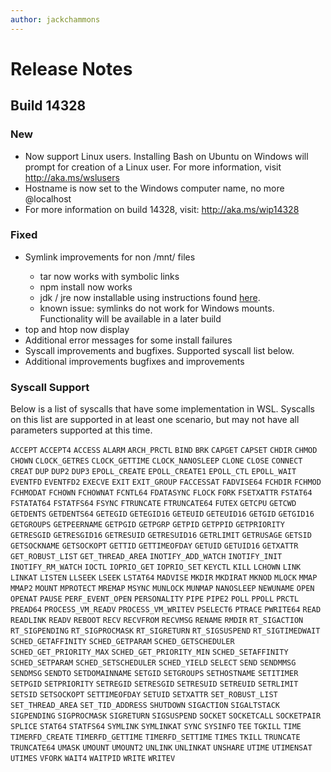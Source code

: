 ```yaml
---
author: jackchammons
---
```


# Release Notes

## Build 14328
### New
* Now support Linux users.  Installing Bash on Ubuntu on Windows will prompt for creation of a Linux user.  For more information, visit http://aka.ms/wslusers
* Hostname is now set to the Windows computer name, no more @localhost
* For more information on build 14328, visit: http://aka.ms/wip14328

### Fixed
* Symlink improvements for non /mnt/<drive> files
    * tar now works with symbolic links
    * npm install now works
    * jdk / jre now installable using instructions found [here](http://xubuntugeek.blogspot.com/2012/09/how-to-install-oracle-jdk-7-manually-in.html).
    * known issue: symlinks do not work for Windows mounts.  Functionality will be available in a later build
* top and htop now display
* Additional error messages for some install failures
* Syscall improvements and bugfixes.  Supported syscall list below.
* Additional improvements bugfixes and improvements

### Syscall Support
Below is a list of syscalls that have some implementation in WSL.  Syscalls on this list are supported in at least one scenario, but may not have all parameters supported at this time.

`ACCEPT`
`ACCEPT4`
`ACCESS`
`ALARM` 
`ARCH_PRCTL` 
`BIND` 
`BRK` 
`CAPGET` 
`CAPSET` 
`CHDIR` 
`CHMOD` 
`CHOWN` 
`CLOCK_GETRES` 
`CLOCK_GETTIME` 
`CLOCK_NANOSLEEP` 
`CLONE` 
`CLOSE` 
`CONNECT` 
`CREAT` 
`DUP` 
`DUP2` 
`DUP3` 
`EPOLL_CREATE` 
`EPOLL_CREATE1` 
`EPOLL_CTL` 
`EPOLL_WAIT` 
`EVENTFD` 
`EVENTFD2` 
`EXECVE` 
`EXIT` 
`EXIT_GROUP` 
`FACCESSAT` 
`FADVISE64` 
`FCHDIR` 
`FCHMOD` 
`FCHMODAT` 
`FCHOWN` 
`FCHOWNAT` 
`FCNTL64` 
`FDATASYNC` 
`FLOCK` 
`FORK` 
`FSETXATTR` 
`FSTAT64` 
`FSTATAT64` 
`FSTATFS64` 
`FSYNC` 
`FTRUNCATE` 
`FTRUNCATE64` 
`FUTEX` 
`GETCPU` 
`GETCWD` 
`GETDENTS` 
`GETDENTS64` 
`GETEGID` 
`GETEGID16` 
`GETEUID` 
`GETEUID16` 
`GETGID` 
`GETGID16` 
`GETGROUPS` 
`GETPEERNAME` 
`GETPGID` 
`GETPGRP` 
`GETPID` 
`GETPPID` 
`GETPRIORITY` 
`GETRESGID` 
`GETRESGID16` 
`GETRESUID` 
`GETRESUID16` 
`GETRLIMIT` 
`GETRUSAGE` 
`GETSID` 
`GETSOCKNAME` 
`GETSOCKOPT` 
`GETTID` 
`GETTIMEOFDAY` 
`GETUID` 
`GETUID16` 
`GETXATTR` 
`GET_ROBUST_LIST` 
`GET_THREAD_AREA` 
`INOTIFY_ADD_WATCH` 
`INOTIFY_INIT` 
`INOTIFY_RM_WATCH` 
`IOCTL` 
`IOPRIO_GET` 
`IOPRIO_SET` 
`KEYCTL` 
`KILL` 
`LCHOWN` 
`LINK` 
`LINKAT` 
`LISTEN` 
`LLSEEK` 
`LSEEK` 
`LSTAT64` 
`MADVISE` 
`MKDIR` 
`MKDIRAT` 
`MKNOD` 
`MLOCK` 
`MMAP` 
`MMAP2` 
`MOUNT` 
`MPROTECT` 
`MREMAP` 
`MSYNC` 
`MUNLOCK` 
`MUNMAP` 
`NANOSLEEP` 
`NEWUNAME` 
`OPEN` 
`OPENAT` 
`PAUSE` 
`PERF_EVENT_OPEN` 
`PERSONALITY` 
`PIPE` 
`PIPE2` 
`POLL` 
`PPOLL` 
`PRCTL` 
`PREAD64` 
`PROCESS_VM_READV` 
`PROCESS_VM_WRITEV` 
`PSELECT6` 
`PTRACE` 
`PWRITE64` 
`READ` 
`READLINK` 
`READV` 
`REBOOT` 
`RECV` 
`RECVFROM` 
`RECVMSG` 
`RENAME` 
`RMDIR` 
`RT_SIGACTION` 
`RT_SIGPENDING` 
`RT_SIGPROCMASK` 
`RT_SIGRETURN` 
`RT_SIGSUSPEND` 
`RT_SIGTIMEDWAIT` 
`SCHED_GETAFFINITY` 
`SCHED_GETPARAM` 
`SCHED_GETSCHEDULER` 
`SCHED_GET_PRIORITY_MAX` 
`SCHED_GET_PRIORITY_MIN` 
`SCHED_SETAFFINITY` 
`SCHED_SETPARAM` 
`SCHED_SETSCHEDULER` 
`SCHED_YIELD` 
`SELECT` 
`SEND` 
`SENDMMSG` 
`SENDMSG` 
`SENDTO` 
`SETDOMAINNAME` 
`SETGID` 
`SETGROUPS` 
`SETHOSTNAME` 
`SETITIMER` 
`SETPGID` 
`SETPRIORITY` 
`SETREGID` 
`SETRESGID` 
`SETRESUID` 
`SETREUID` 
`SETRLIMIT` 
`SETSID` 
`SETSOCKOPT` 
`SETTIMEOFDAY` 
`SETUID` 
`SETXATTR` 
`SET_ROBUST_LIST` 
`SET_THREAD_AREA` 
`SET_TID_ADDRESS` 
`SHUTDOWN` 
`SIGACTION` 
`SIGALTSTACK` 
`SIGPENDING` 
`SIGPROCMASK` 
`SIGRETURN` 
`SIGSUSPEND` 
`SOCKET` 
`SOCKETCALL` 
`SOCKETPAIR` 
`SPLICE` 
`STAT64` 
`STATFS64` 
`SYMLINK` 
`SYMLINKAT` 
`SYNC` 
`SYSINFO` 
`TEE` 
`TGKILL` 
`TIME` 
`TIMERFD_CREATE` 
`TIMERFD_GETTIME` 
`TIMERFD_SETTIME` 
`TIMES` 
`TKILL` 
`TRUNCATE` 
`TRUNCATE64` 
`UMASK` 
`UMOUNT` 
`UMOUNT2` 
`UNLINK` 
`UNLINKAT` 
`UNSHARE` 
`UTIME` 
`UTIMENSAT` 
`UTIMES` 
`VFORK` 
`WAIT4` 
`WAITPID` 
`WRITE` 
`WRITEV` 
